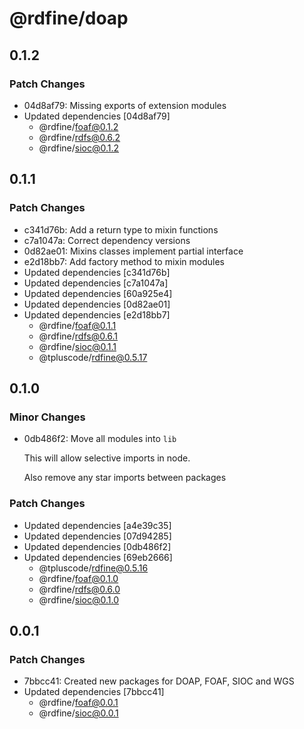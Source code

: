 # @rdfine/doap

## 0.1.2

### Patch Changes

- 04d8af79: Missing exports of extension modules
- Updated dependencies [04d8af79]
  - @rdfine/foaf@0.1.2
  - @rdfine/rdfs@0.6.2
  - @rdfine/sioc@0.1.2

## 0.1.1

### Patch Changes

- c341d76b: Add a return type to mixin functions
- c7a1047a: Correct dependency versions
- 0d82ae01: Mixins classes implement partial interface
- e2d18bb7: Add factory method to mixin modules
- Updated dependencies [c341d76b]
- Updated dependencies [c7a1047a]
- Updated dependencies [60a925e4]
- Updated dependencies [0d82ae01]
- Updated dependencies [e2d18bb7]
  - @rdfine/foaf@0.1.1
  - @rdfine/rdfs@0.6.1
  - @rdfine/sioc@0.1.1
  - @tpluscode/rdfine@0.5.17

## 0.1.0

### Minor Changes

- 0db486f2: Move all modules into `lib`

  This will allow selective imports in node.

  Also remove any star imports between packages

### Patch Changes

- Updated dependencies [a4e39c35]
- Updated dependencies [07d94285]
- Updated dependencies [0db486f2]
- Updated dependencies [69eb2666]
  - @tpluscode/rdfine@0.5.16
  - @rdfine/foaf@0.1.0
  - @rdfine/rdfs@0.6.0
  - @rdfine/sioc@0.1.0

## 0.0.1

### Patch Changes

- 7bbcc41: Created new packages for DOAP, FOAF, SIOC and WGS
- Updated dependencies [7bbcc41]
  - @rdfine/foaf@0.0.1
  - @rdfine/sioc@0.0.1
